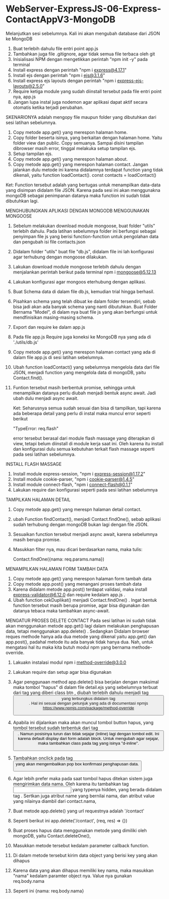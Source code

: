 # WebServer-ExpressJS-06-Express-ContactAppV3-MongoDB
Melanjutkan sesi sebelumnya.
Kali ini akan mengubah database dari JSON ke MongoDB

01. Buat terlebih dahulu file entri point app.js
02. Tambahkan juga file .gitignore, agar tidak semua file terbaca oleh git
03. Inisialisasi NPM dengan mengetikkan perintah "npm init -y" pada terminal
04. Install express dengan perintah "npm i express@4.17.1"
05. Install ejs dengan perintah "npm i ejs@3.1.6"
06. Install express ejs layouts dengan perintah "npm i express-ejs-layouts@2.5.0"
07. Require ketiga module yang sudah diinstall tersebut pada file entri point nya, app.js
08. Jangan lupa instal juga nodemon agar aplikasi dapat aktif secara otomatis ketika terjadi perubahan.

SKENARIONYA adalah mengopy file maupun folder yang dibutuhkan dari sesi latihan sebelumnya.

01. Copy metode app.get() yang merespon halaman home.
02. Copy folder beserta isinya, yang berkaitan dengan halaman home. Yaitu folder view dan public. Copy semuanya. Sampai disini tampilan dibrowser masih error, tinggal melakuka setup tampilan ejs.
03. Setup tampilan ejs.
04. Copy metode app.get() yang merespon halaman about.
05. Copy metode app.get() yang merespon halaman contact. Jangan jalankan dulu metode ini karena didalamnya terdapat function yang tidak dikenali, yaitu function loadContact().
const contacts = loadContact()

Ket: Function tersebut adalah yang bertugas untuk menampilkan data-data yang disimpan didalam file JSON. Karena pada sesi ini akan menggunakna mongoDB sebagai penimpanan datanya maka function ini sudah tidak dibutuhkan lagi.

MENGHUBUNGKAN APLIKASI DENGAN MONGODB MENGGUNAKAN MONGOOSE
01. Sebelum melakukan download module mongoose, buat folder "utils" terlebih dahulu. Pada latihan sebelumnya folder ini berfungsi sebagai penyimpan file js yang berisi function-function untuk pengolahan data dan pengubah isi file contacts.json
02. Didalam folder "utils" buat file "db.js", didalam file ini lah konfigurasi agar terhubung dengan mongoose dilakukan.
03. Lakukan download module mongoose terlebih dahulu dengan menjalankan perintah berikut pada terminal
    npm i mongoose@5.12.13
04. Lakukan konfigurasi agar mongoos eterhubung dengan aplikasi.

05. Buat Schema data di dalam file db.js, kemudian trial hingga berhasil.
06. Pisahkan schema yang telah dibuat ke dalam folder tersendiri, sebab bisa jadi akan ada banyak schema yang nanti dibutuhkan. Buat Folder Bernama "Model", di dalam nya buat file js yang akan berfungsi untuk mendfinisikan masing-masing schema.

07. Export dan require ke dalam app.js
08. Pada file app.js Require juga koneksi ke MongoDB nya yang ada di './utils/db.js'
09. Copy metode app.get() yang merespon halaman contact yang ada di dalam file app.js di sesi latihan sebelumnya.
10. Ubah function loadContact() yang sebelumnya mengelola data dari file JSON, menjadi function yang mengelola data di mongoDB, yaitu Contact.find().
11. Funtion tersebut masih berbentuk promise, sehingga untuk menampilkan datanya perlu diubah menjadi bentuk async await. Jadi ubah dulu menjadi async await.

    Ket:
    Seharusnya semua sudah sesuai dan bisa di tampilkan, tapi karena ada beberapa detail yang perlu di instal maka muncul error seperti berikut

    "TypeError: req.flash"

    error tersebut berasal dari module flash massage yang diterapkan di view, tetapi belum diinstall di module kerja saat ini. Oleh karena itu install dan konfigurasi dulu semua kebutuhan terkait flash massage seperti pada sesi latihan sebelumnya.

INSTALL FLASH MASSAGE
01. Install module express-session, "npm i express-session@1.17.2"
02. Install module cookie-parser, "npm i cookie-parser@1.4.5"
03. Install module connect-flash, "npm i connect-flash@0.1.1"
04. Lakukan require dan konfigurasi seperti pada sesi latihan sebelumnya

TAMPILKAN HALAMAN DETAIL
01. Copy metode app.get() yang merespn halaman detail contact.
02. ubah Function findContact(), menjadi Contact.findOne(), sebab aplikasi sudah terhubung dengan mongoDB bukan lagi dengan file JSON.
03. Sesuaikan function tersebut menjadi async await, karena sebelumnya masih berupa promise.
04. Masukkan filter nya, mau dicari berdasarkan nama, maka tulis:

    Contact.findOne({nama: req.params.nama})

MENAMPILKAN HALAMAN FORM TAMBAH DATA
01. Copy metode app.get() yang merespon halaman form tambah data
02. Copy metode app.post() yang menangani proses tambah data
03. Karena didalam metode app.post() terdapat validasi, maka install express-validator@6.12.0 dan require kedalam app.js .
04. Ubah function cekDuplikat() menjadi Contact.findOne() . Ingat bentuk function tersebut masih berupa promise, agar bisa digunakan dan datanya tebaca maka tambahkan async-await.

MENGATUR PROSES DELETE CONTACT
Pada sesi latihan ini sudah tidak akan menggunakan metode app.get() lagi dalam melakukan penghapusan data, tetapi menggunakan app.delete() . Sedangkan Didalam browser reques methode hanya ada dua metode yang dikenal yaitu app.get() dan app.post(), padahal metode itu ada banyak tidak hanya dua. Nah, untuk mengatasi hal itu maka kita butuh modul npm yang bernama methode-override.

01. Lakuakn instalasi modul npm i method-override@3.0.0
02. Lakukan require dan setup agar bisa digunakan
03. Agar penggunaan method app.delete() bisa berjalan dengan maksimal maka tombol "hapus" di dalam file detail.ejs yang sebelumnya terbuat dari tag <a> yang diberi class btn , diubah terlebih dahulu menjadi tag <button> yang terbungkus didalam tag <form>. Hal ini sesuai dengan petunjuk yang ada di documentasi npmjs
    https://www.npmjs.com/package/method-override

04. Apabila ini dijalankan maka akan muncul tombol button hapus, yang tombol tersebut sudah terbentuk dari tag <button>. Namun posisinya turun dan tidak sejajar (inline) lagi dengan tombol edit. Ini karena default display dari form adalah block. Untuk mengubah agar sejajar, maka tambahkan class pada tag <form> yang isinya "d-inline".
05. Tambahkan onclick pada tag <button> yang akan mengembalikan pop box konfirmasi penghapusan data.
06. Agar lebih prefer maka pada saat tombol hapus ditekan sistem juga mengirimkan data nama. Oleh karena itu tambahkan tag <input> yang typenya hidden, yang berada didalam tag <form>. Sertkan juga atribut name yang bernilai nama, dan atribut value yang nilainya diambil dari contact.nama,

07. Buat metode app.delete() yang url requestnya adalah '/contact'
08. Seperti berikut ini
    app.delete('/contact', (req, res) => {})

09. Buat proses hapus data menggunakan metode yang dimiliki oleh mongoDB, yaitu Contact.deleteOne(),
10. Masukkan metode tersebut kedalam parameter callback function.
11. Di dalam metode tersebut kirim data object yang berisi key yang akan dihapus
12. Karena data yang akan dihapus memiliki key nama, maka masukkan "nama" kedalam paramter object nya. Value nya gunakan req.body.nama
13. Seperti ini
    {nama: req.body.nama}
